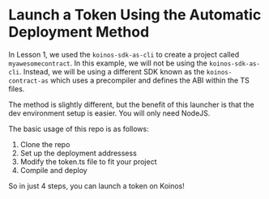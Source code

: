 # Launch a Token Using the Automatic Deployment Method

In Lesson 1, we used the `koinos-sdk-as-cli` to create a project called `myawesomecontract`. In this example, we will not be using the `koinos-sdk-as-cli`. Instead, we will be using a different SDK known as the `koinos-contract-as` which uses a precompiler and defines the ABI within the TS files.

The method is slightly different, but the benefit of this launcher is that the dev environment setup is easier. You will only need NodeJS.

The basic usage of this repo is as follows:

1. Clone the repo
2. Set up the deployment addressess
3. Modify the token.ts file to fit your project
4. Compile and deploy

So in just 4 steps, you can launch a token on Koinos!